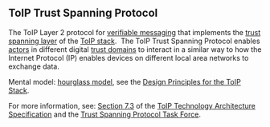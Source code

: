 ## ToIP Trust Spanning Protocol

<p class="c8"><span>The ToIP Layer 2 protocol for </span><span class="c2"><a class="c3" href="#h.7zrsx7mki2fr">verifiable messaging</a></span><span>&nbsp;that implements the </span><span class="c2"><a class="c3" href="#h.k9uiol17u620">trust spanning layer</a></span><span>&nbsp;of the </span><span class="c2"><a class="c3" href="#h.wms58fgdch9m">ToIP stack</a></span><span>. &nbsp;The ToIP Trust Spanning Protocol enables </span><span class="c2"><a class="c3" href="#h.gzdfngxkp0ip">actors</a></span><span>&nbsp;in different digital </span><span class="c2"><a class="c3" href="#h.60miqe21hd5h">trust domains</a></span><span class="c0">&nbsp;to interact in a similar way to how the Internet Protocol (IP) enables devices on different local area networks to exchange data.</span></p><p class="c8"><span>Mental model: </span><span class="c2"><a class="c3" href="#h.u8d1rxc2o86">hourglass model,</a></span><span>&nbsp;see the </span><span class="c2"><a class="c3" href="https://www.google.com/url?q=https://trustoverip.org/permalink/Design-Principles-for-the-ToIP-Stack-V1.0-2022-11-17.pdf&amp;sa=D&amp;source=editors&amp;ust=1706779842873856&amp;usg=AOvVaw0iFLwMYZLvBRPBm9sKZXzN">Design Principles for the ToIP Stack</a></span><span class="c0">.</span></p><p class="c8"><span>For more information, see: </span><span class="c2"><a class="c3" href="https://www.google.com/url?q=https://github.com/trustoverip/TechArch/blob/main/spec.md%2373-layer-2-trust-spanning&amp;sa=D&amp;source=editors&amp;ust=1706779842874320&amp;usg=AOvVaw0ggCh9JykTEg-l5gmkMcKP">Section 7.3</a></span><span>&nbsp;of the </span><span class="c2"><a class="c3" href="#h.bjv9ltwjbiqm">ToIP Technology Architecture Specification</a></span><span>&nbsp;and the </span><span class="c2"><a class="c3" href="https://www.google.com/url?q=https://wiki.trustoverip.org/display/HOME/ToIP%2BTrust%2BSpanning%2BProtocol%2BSpecification&amp;sa=D&amp;source=editors&amp;ust=1706779842874654&amp;usg=AOvVaw3eJAjuRi-sgUq_BpFIEtJ3">Trust Spanning Protocol Task Force</a></span><span class="c0">.</span></p>

